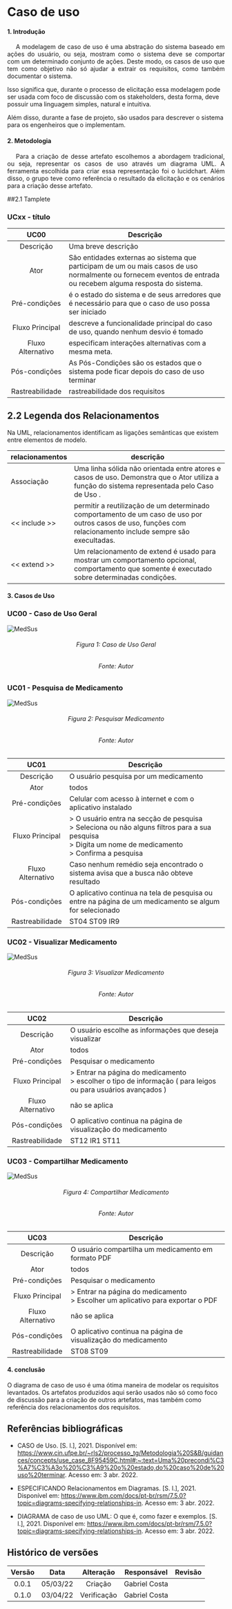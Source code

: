 # Caso de uso

#### 1. Introdução

<p style="text-indent: 20px; text-align: justify">
A modelagem de caso de uso é uma abstração do sistema baseado em ações do usuário, ou seja, mostram como o sistema
deve se comportar com um determinado conjunto de ações.  Deste modo, os casos de uso que tem como objetivo não só ajudar
a extrair os requisitos, como também documentar o sistema. 

Isso significa que, durante o processo de elicitação essa modelagem pode ser usada com foco de discussão com os stakeholders, 
desta forma, deve possuir uma linguagem simples, natural e intuitiva. 

Além disso, durante a fase de projeto, são usados para descrever o sistema para os engenheiros que o implementam. 
</p>

#### 2. Metodologia
<p style="text-indent: 20px; text-align: justify">
Para a criação de desse artefato escolhemos a abordagem tradicional, ou seja, representar os casos de uso através um diagrama UML.
A ferramenta escolhida para criar essa representação foi o lucidchart. Além disso, o grupo teve como referência o resultado da elicitação e os 
cenários para a criação desse artefato.  
</p>

##2.1 Tamplete 

### UCxx - título
|UC00|Descrição|
|       :-:                   |--|
|Descrição        |Uma breve descrição |
|Ator             |São entidades externas ao sistema que participam de um ou mais casos de uso normalmente ou fornecem eventos de entrada ou recebem alguma resposta do sistema.|
|Pré-condições    |é o estado do sistema e de seus arredores que é necessário para que o caso de uso possa ser iniciado|
|Fluxo Principal  |descreve a funcionalidade principal do caso de uso, quando nenhum desvio é tomado   |
|Fluxo Alternativo|especificam interações alternativas com a mesma meta.|
|Pós-condições    |As Pós-Condições são os estados que o sistema pode ficar depois do caso de uso terminar   |
|Rastreabilidade    | rastreabilidade dos requisitos |

## 2.2 Legenda dos Relacionamentos

Na UML, relacionamentos identificam as ligações semânticas que existem entre elementos de modelo.

| relacionamentos          | descrição |
| --------      | -------- |
| Associação | Uma linha sólida não orientada entre atores e casos de uso. Demonstra que o Ator utiliza a função do sistema representada pelo Caso de Uso .|
|  << include >>  |permitir a reutilização de um determinado comportamento de um caso de uso por outros casos de uso, funções com relacionamento include sempre são execultadas. |
|  << extend >>  | Um relacionamento de extend é usado para mostrar um comportamento opcional, comportamento que somente é executado sobre determinadas condições. |


#### 3. Casos de Uso
### UC00 - Caso de Uso Geral

![MedSus](../assets/usecase000.png)
<h6 style="text-align:center">Figura 1: Caso de Uso Geral</h6>
<h6 style="text-align: center">Fonte: Autor</h6>

### UC01 - Pesquisa de Medicamento

![MedSus](../assets/usecase001.png)
<h6 style="text-align:center">Figura 2: Pesquisar Medicamento</h6>
<h6 style="text-align: center">Fonte: Autor</h6>
 

|UC01|Descrição|
|       :-:                   |--|
|Descrição        |O usuário pesquisa por um medicamento   |
|Ator             |todos|
|Pré-condições    |Celular com acesso à internet e com o aplicativo instalado   |
|Fluxo Principal  | >  O usuário entra na secção de pesquisa <br> > Seleciona ou não alguns filtros para a sua pesquisa   <br> > Digita um nome de medicamento <br> > Confirma a pesquisa |
|Fluxo Alternativo|Caso nenhum remédio seja encontrado o sistema avisa que a busca não obteve resultado  |
|Pós-condições    |O aplicativo continua na tela de pesquisa ou entre na página de um medicamento se algum for selecionado|
|Rastreabilidade    | ST04 ST09 IR9 |



### UC02 - Visualizar Medicamento

![MedSus](../assets/usecase002.png)
<h6 style="text-align:center">Figura 3: Visualizar Medicamento</h6>
<h6 style="text-align: center">Fonte: Autor</h6>


|UC02|Descrição|
|       :-:                   |--|
|Descrição        | O usuário escolhe as informações que deseja visualizar |
|Ator             |todos|
|Pré-condições    | Pesquisar o medicamento |
|Fluxo Principal  | > Entrar na página do medicamento <br> >  escolher o tipo de informação ( para leigos ou para usuários avançados )|
|Fluxo Alternativo| não se aplica |
|Pós-condições    | O aplicativo continua na página de visualização do medicamento |
|Rastreabilidade    | ST12 IR1 ST11 |


### UC03 - Compartilhar Medicamento

![MedSus](../assets/usecase003.png)
<h6 style="text-align:center">Figura 4: Compartilhar Medicamento</h6>
<h6 style="text-align: center">Fonte: Autor</h6>

|UC03|Descrição|
|       :-:                   |--|
|Descrição        | O usuário compartilha um medicamento em formato PDF|
|Ator             |todos|
|Pré-condições    | Pesquisar o medicamento |
|Fluxo Principal  | > Entrar na página do medicamento <br> > Escolher um aplicativo para exportar o PDF   |
|Fluxo Alternativo| não se aplica |
|Pós-condições    | O aplicativo continua na página de visualização do medicamento |
|Rastreabilidade    | ST08 ST09 |

#### 4. conclusão

O diagrama de caso de uso é uma ótima maneira de modelar os requisitos levantados. Os artefatos produzidos aqui serão usados não só como foco de discussão para a criação de outros artefatos, mas também como referência dos relacionamentos dos requisitos.

## Referências bibliográficas

- CASO de Uso. [S. l.], 2021. Disponível em: https://www.cin.ufpe.br/~rls2/processo_tg/Metodologia%20S&B/guidances/concepts/use_case_8F95459C.html#:~:text=Uma%20precondi%C3%A7%C3%A3o%20%C3%A9%20o%20estado,do%20caso%20de%20uso%20terminar. Acesso em: 3 abr. 2022.

- ESPECIFICANDO Relacionamentos em Diagramas. [S. l.], 2021. Disponível em: https://www.ibm.com/docs/pt-br/rsm/7.5.0?topic=diagrams-specifying-relationships-in. Acesso em: 3 abr. 2022.

- DIAGRAMA de caso de uso UML: O que é, como fazer e exemplos. [S. l.], 2021. Disponível em: https://www.ibm.com/docs/pt-br/rsm/7.5.0?topic=diagrams-specifying-relationships-in. Acesso em: 3 abr. 2022.
## Histórico de versões

| Versão  |   Data   |                        Alteração                         | Responsável   |    Revisão    |
| :-----: | :------: | :------------------------------------------------------: | :---------:   | :-----------: |
|  0.0.1  | 05/03/22 |                         Criação                          | Gabriel Costa |         |
|  0.1.0  | 03/04/22 |                         Verificação                      | Gabriel Costa |         |
